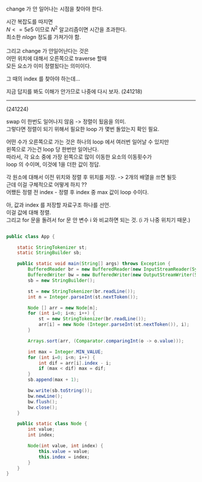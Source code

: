 

change 가 안 일어나는 시점을 찾아야 한다.

시간 복잡도를 따지면<br>
$N <= 5e5$ 이므로 $N^2$ 알고리즘이면 시간을 초과한다.<br>
최소한 $nlogn$ 정도를 가져가야 함.<br>
<br>
그리고 change 가 안일어난다는 것은<br>
어떤 위치에 대해서 오른쪽으로 traverse 할때<br>
모든 요소가 이미 정렬됬다는 의미이다.<br>

그 때의 index 를 찾아야 하는데...

지금 답지를 봐도 이해가 안가므로 나중에 다시 보자. (241218)

----
(241224)

swap 이 한번도 일어나지 않음 -> 정렬이 됬음을 의미.<br>
그렇다면 정렬이 되기 위해서 필요한 loop 가 몇번 돌았는지 확인 필요.<br>

어떤 수가 오른쪽으로 가는 것은 하나의 loop 에서 여러번 일어날 수 있지만<br>
왼쪽으로 가는건 loop 당 한번만 일어난다.<br>
따라서, 각 요소 중에 가장 왼쪽으로 많이 이동한 요소의 이동횟수가 <br>
loop 의 수이며, 이것에 1을 더한 값이 정답.<br>

각 원소에 대해서 이전 위치와 정렬 후 위치를 저장. -> 2개의 배열을 쓰면 될듯 <br>
근데 이걸 구체적으로 어떻게 하지 ?? <br>
어쨌든 정렬 전 index - 정렬 후 index 중 max 값이 loop 수이다. 

아, 값과 index 를 저장할 자료구조 하나를 선언. <br>
이걸 값에 대해 정렬. <br>
그리고 for 문을 돌려서 for 문 안 변수 i 와 비교하면 되는 것. (i 가 나중 위치기 때문.) <br>

```java

public class App {

    static StringTokenizer st;
    static StringBuilder sb;

    public static void main(String[] args) throws Exception {
        BufferedReader br = new BufferedReader(new InputStreamReader(System.in));
        BufferedWriter bw = new BufferedWriter(new OutputStreamWriter(System.out));
        sb = new StringBuilder();

        st = new StringTokenizer(br.readLine());
        int n = Integer.parseInt(st.nextToken());

        Node [] arr = new Node[n];
        for (int i=0; i<n; i++) {
            st = new StringTokenizer(br.readLine());
            arr[i] = new Node (Integer.parseInt(st.nextToken()), i);
        }

        Arrays.sort(arr, (Comparator.comparingInt(o -> o.value)));

        int max = Integer.MIN_VALUE;
        for (int i=0; i<n; i++) {
            int dif = arr[i].index - i;
            if (max < dif) max = dif;
        }
        sb.append(max + 1);

        bw.write(sb.toString());
        bw.newLine();
        bw.flush();
        bw.close();
    }

    public static class Node {
        int value;
        int index;

        Node(int value, int index) {
            this.value = value;
            this.index = index;
        }
    }
}


```


